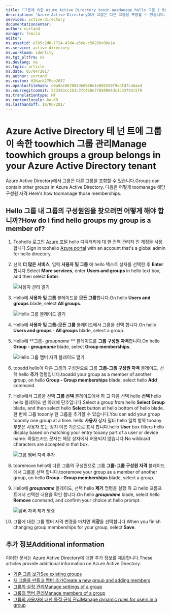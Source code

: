```yaml
---
title: "그룹에 속한 Azure Active Directory tooin aaaManage hello 그룹 | Microsoft Docs"
description: "Azure Active Directory에서 그룹은 다른 그룹을 포함할 수 있습니다. 다음은 어떻게 toomanage 해당 구성원 자격."
services: active-directory
documentationcenter: 
author: curtand
manager: femila
editor: 
ms.assetid: e785c2d0-7724-47d4-a56e-c58280c08a14
ms.service: active-directory
ms.workload: identity
ms.tgt_pltfrm: na
ms.devlang: na
ms.topic: article
ms.date: 05/04/2017
ms.author: curtand
ms.custom: H1Hack27Feb2017
ms.openlocfilehash: d0a0a1967084de0968e1e802559f9cdfd7ca6ae4
ms.sourcegitcommit: 523283cc1b3c37c428e77850964dc1c33742c5f0
ms.translationtype: MT
ms.contentlocale: ko-KR
ms.lasthandoff: 10/06/2017
---
```

# <a name="manage-toowhich-groups-a-group-belongs-in-your-azure-active-directory-tenant"></a><span data-ttu-id="486eb-104">Azure Active Directory 테 넌 트에 그룹이 속한 toowhich 그룹 관리</span><span class="sxs-lookup"><span data-stu-id="486eb-104">Manage toowhich groups a group belongs in your Azure Active Directory tenant</span></span>
<span data-ttu-id="486eb-105">Azure Active Directory에서 그룹은 다른 그룹을 포함할 수 있습니다.</span><span class="sxs-lookup"><span data-stu-id="486eb-105">Groups can contain other groups in Azure Active Directory.</span></span> <span data-ttu-id="486eb-106">다음은 어떻게 toomanage 해당 구성원 자격.</span><span class="sxs-lookup"><span data-stu-id="486eb-106">Here's how toomanage those memberships.</span></span>

## <a name="how-do-i-find-hello-groups-my-group-is-a-member-of"></a><span data-ttu-id="486eb-107">Hello 그룹 내 그룹의 구성원임을 찾으려면 어떻게 해야 합니까?</span><span class="sxs-lookup"><span data-stu-id="486eb-107">How do I find hello groups my group is a member of?</span></span>
1. <span data-ttu-id="486eb-108">Toohello 로그인 [Azure 포털](https://portal.azure.com) hello 디렉터리에 대 한 전역 관리자 인 계정을 사용 합니다.</span><span class="sxs-lookup"><span data-stu-id="486eb-108">Sign in toohello [Azure portal](https://portal.azure.com) with an account that's a global admin for hello directory.</span></span>
2. <span data-ttu-id="486eb-109">선택 **더 많은 서비스**, 입력 **사용자 및 그룹** 에 hello 텍스트 상자를 선택한 후 **Enter**합니다.</span><span class="sxs-lookup"><span data-stu-id="486eb-109">Select **More services**, enter **Users and groups** in hello text box, and then select **Enter**.</span></span>

   ![사용자 관리 열기](./media/active-directory-groups-membership-azure-portal/search-user-management.png)
3. <span data-ttu-id="486eb-111">Hello에 **사용자 및 그룹** 블레이드를 **모든 그룹**합니다.</span><span class="sxs-lookup"><span data-stu-id="486eb-111">On hello **Users and groups** blade, select **All groups**.</span></span>

   ![Hello 그룹 블레이드 열기](./media/active-directory-groups-membership-azure-portal/view-groups-blade.png)
4. <span data-ttu-id="486eb-113">Hello에 **사용자 및 그룹-모든 그룹** 블레이드에서 그룹을 선택 합니다.</span><span class="sxs-lookup"><span data-stu-id="486eb-113">On hello **Users and groups - All groups** blade, select a group.</span></span>
5. <span data-ttu-id="486eb-114">Hello에 **그룹- *groupname* ** 블레이드를 **그룹 구성원 자격**합니다.</span><span class="sxs-lookup"><span data-stu-id="486eb-114">On hello **Group - *groupname*** blade, select **Group memberships**.</span></span>

   ![Hello 그룹 멤버 자격 블레이드 열기](./media/active-directory-groups-membership-azure-portal/group-membership-blade.png)
6. <span data-ttu-id="486eb-116">tooadd hello에 다른 그룹의 구성원으로 그룹 **그룹-그룹 구성원 자격** 블레이드, 선택 hello **추가** 명령입니다.</span><span class="sxs-lookup"><span data-stu-id="486eb-116">tooadd your group as a member of another group, on hello **Group - Group memberships** blade, select hello **Add** command.</span></span>
7. <span data-ttu-id="486eb-117">Hello에서 그룹을 선택 **그룹 선택** 블레이드에서 하 고 다음 선택 hello **선택** hello hello 블레이드 맨 아래에 단추입니다.</span><span class="sxs-lookup"><span data-stu-id="486eb-117">Select a group from hello **Select Group** blade, and then select hello **Select** button at hello bottom of hello blade.</span></span> <span data-ttu-id="486eb-118">한 번에 그룹 tooonly 한 그룹을 추가할 수 있습니다.</span><span class="sxs-lookup"><span data-stu-id="486eb-118">You can add your group tooonly one group at a time.</span></span> <span data-ttu-id="486eb-119">hello **사용자** 상자 필터 hello 일치 항목 tooany 부분은 사용자 또는 장치 이름 기준으로 표시 합니다.</span><span class="sxs-lookup"><span data-stu-id="486eb-119">hello **User** box filters hello display based on matching your entry tooany part of a user or device name.</span></span> <span data-ttu-id="486eb-120">와일드카드 문자는 해당 상자에서 허용되지 않습니다.</span><span class="sxs-lookup"><span data-stu-id="486eb-120">No wildcard characters are accepted in that box.</span></span>

   ![그룹 멤버 자격 추가](./media/active-directory-groups-membership-azure-portal/add-group-membership.png)
8. <span data-ttu-id="486eb-122">tooremove hello에 다른 그룹의 구성원으로 그룹 **그룹-그룹 구성원 자격** 블레이드에서 그룹을 선택 합니다.</span><span class="sxs-lookup"><span data-stu-id="486eb-122">tooremove your group as a member of another group, on hello **Group - Group memberships** blade, select a group.</span></span>
9. <span data-ttu-id="486eb-123">Hello에 ***groupname*** 블레이드, 선택 hello **제거** 명령을 실행 하 고 hello 프롬프트에서 선택한 내용을 확인 합니다.</span><span class="sxs-lookup"><span data-stu-id="486eb-123">On hello ***groupname*** blade, select hello **Remove** command, and confirm your choice at hello prompt.</span></span>

   ![멤버 자격 제거 명령](./media/active-directory-groups-membership-azure-portal/remove-group-membership.png)
10. <span data-ttu-id="486eb-125">그룹에 대한 그룹 멤버 자격 변경을 마치면 **저장**을 선택합니다.</span><span class="sxs-lookup"><span data-stu-id="486eb-125">When you finish changing group memberships for your group, select **Save**.</span></span>

## <a name="additional-information"></a><span data-ttu-id="486eb-126">추가 정보</span><span class="sxs-lookup"><span data-stu-id="486eb-126">Additional information</span></span>
<span data-ttu-id="486eb-127">이러한 문서는 Azure Active Directory에 대한 추가 정보를 제공합니다.</span><span class="sxs-lookup"><span data-stu-id="486eb-127">These articles provide additional information on Azure Active Directory.</span></span>

* [<span data-ttu-id="486eb-128">기존 그룹 보기</span><span class="sxs-lookup"><span data-stu-id="486eb-128">See existing groups</span></span>](active-directory-groups-view-azure-portal.md)
* [<span data-ttu-id="486eb-129">새 그룹을 만들고 멤버 추가</span><span class="sxs-lookup"><span data-stu-id="486eb-129">Create a new group and adding members</span></span>](active-directory-groups-create-azure-portal.md)
* [<span data-ttu-id="486eb-130">그룹의 설정 관리</span><span class="sxs-lookup"><span data-stu-id="486eb-130">Manage settings of a group</span></span>](active-directory-groups-settings-azure-portal.md)
* [<span data-ttu-id="486eb-131">그룹의 멤버 관리</span><span class="sxs-lookup"><span data-stu-id="486eb-131">Manage members of a group</span></span>](active-directory-groups-members-azure-portal.md)
* [<span data-ttu-id="486eb-132">그룹의 사용자에 대한 동적 규칙 관리</span><span class="sxs-lookup"><span data-stu-id="486eb-132">Manage dynamic rules for users in a group</span></span>](active-directory-groups-dynamic-membership-azure-portal.md)
